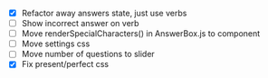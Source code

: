 - [x] Refactor away answers state, just use verbs
- [ ] Show incorrect answer on verb
- [ ] Move renderSpecialCharacters() in AnswerBox.js to component
- [ ] Move settings css
- [ ] Move number of questions to slider
- [x] Fix present/perfect css
